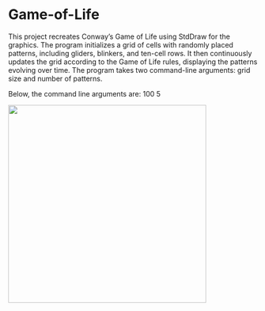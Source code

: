 # Game-of-Life
This project recreates Conway’s Game of Life using StdDraw for the graphics. The program initializes a grid of cells with randomly placed patterns, including gliders, blinkers, and ten-cell rows. It then continuously updates the grid according to the Game of Life rules, displaying the patterns evolving over time. The program takes two command-line arguments: grid size and number of patterns.

Below, the command line arguments are: 100 5

<img width = "400" src = https://github.com/user-attachments/assets/943ac73b-bb15-42b8-9e0f-91b5bf1fdbd7>
